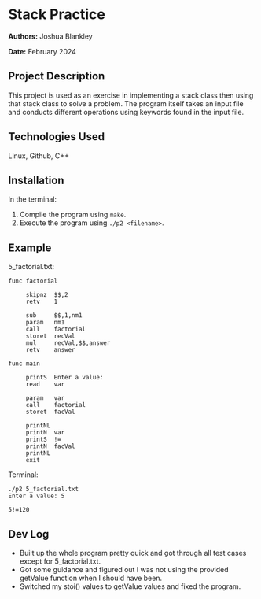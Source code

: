 # Stack Practice

**Authors:** Joshua Blankley

**Date:** February 2024

## Project Description

This project is used as an exercise in implementing a stack class then using that stack class to solve a problem. The program itself takes an input file and conducts different operations using keywords found in the input file. 

## Technologies Used

Linux, Github, C++

## Installation

In the terminal:

1. Compile the program using `make`.
2. Execute the program using `./p2 <filename>`.

## Example

5_factorial.txt:
```console
func factorial

     skipnz  $$,2
     retv    1

     sub     $$,1,nm1
     param   nm1
     call    factorial
     storet  recVal
     mul     recVal,$$,answer
     retv    answer
     
func main

     printS  Enter a value:
     read    var

     param   var
     call    factorial
     storet  facVal

     printNL
     printN  var
     printS  !=
     printN  facVal
     printNL
     exit
```

Terminal:
```console
./p2 5_factorial.txt
Enter a value: 5

5!=120
```

## Dev Log
- Built up the whole program pretty quick and got through all test cases except for 5_factorial.txt.
- Got some guidance and figured out I was not using the provided getValue function when I should have been.
- Switched my stoi() values to getValue values and fixed the program.

